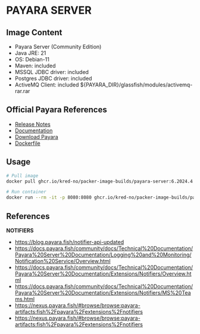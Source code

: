 # PAYARA SERVER

## Image Content

  * Payara Server (Community Edition)
  * Java JRE: 21
  * OS: Debian-11
  * Maven: included
  * MSSQL JDBC driver: included
  * Postgres JDBC driver: included
  * ActiveMQ Client: included ${PAYARA_DIR}/glassfish/modules/activemq-rar.rar

## Official Payara References

  * [Release Notes](https://docs.payara.fish/community/docs/Release%20Notes/Overview.html)
  * [Documentation](https://docs.payara.fish/community/docs/Overview.html)
  * [Download Payara](https://www.payara.fish/downloads/payara-platform-community-edition/)
  * [Dockerfile](https://raw.githubusercontent.com/payara/Payara/0063b41409aa4d1bd0e3c7e5e3e5f8643e634faf/appserver/extras/docker-images/server-full/src/main/docker/Dockerfile)

## Usage

```bash
# Pull image
docker pull ghcr.io/kred-no/packer-image-builds/payara-server:6.2024.4

# Run container
docker run --rm -it -p 8080:8080 ghcr.io/kred-no/packer-image-builds/payara-server:6.2024.4
```

## References

**NOTIFIERS**
  * https://blog.payara.fish/notifier-api-updated
  * https://docs.payara.fish/community/docs/Technical%20Documentation/Payara%20Server%20Documentation/Logging%20and%20Monitoring/Notification%20Service/Overview.html
  * https://docs.payara.fish/community/docs/Technical%20Documentation/Payara%20Server%20Documentation/Extensions/Notifiers/Overview.html
  * https://docs.payara.fish/community/docs/Technical%20Documentation/Payara%20Server%20Documentation/Extensions/Notifiers/MS%20Teams.html
  * https://nexus.payara.fish/#browse/browse:payara-artifacts:fish%2Fpayara%2Fextensions%2Fnotifiers
  * https://nexus.payara.fish/#browse/browse:payara-artifacts:fish%2Fpayara%2Fextensions%2Fnotifiers
